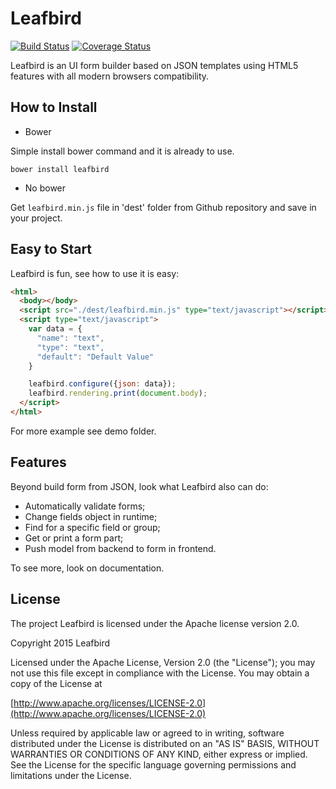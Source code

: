 Leafbird
========

[![Build Status](https://travis-ci.org/lucasb/leafbird.svg?branch=master)](https://travis-ci.org/lucasb/leafbird)
[![Coverage Status](https://coveralls.io/repos/lucasb/leafbird/badge.svg?branch=master&service=github)](https://coveralls.io/github/lucasb/leafbird?branch=master)

Leafbird is an UI form builder based on JSON templates using HTML5 features with all modern browsers compatibility.

How to Install
-----
- Bower

Simple install bower command and it is already to use.
```
bower install leafbird
```

- No bower

Get `leafbird.min.js` file in 'dest' folder from Github repository and save in your project.

Easy to Start
-----
Leafbird is fun, see how to use it is easy:

```html
<html>
  <body></body>
  <script src="./dest/leafbird.min.js" type="text/javascript"></script>
  <script type="text/javascript">
    var data = {
      "name": "text",
      "type": "text",
      "default": "Default Value"
    }

    leafbird.configure({json: data});
    leafbird.rendering.print(document.body);
  </script>
</html>
```
For more example see demo folder.

Features
-----
Beyond build form from JSON, look what Leafbird also can do:

- Automatically validate forms;
- Change fields object in runtime;
- Find for a specific field or group;
- Get or print a form part;
- Push model from backend to form in frontend.

To see more, look on documentation.

License
-----
The project Leafbird is licensed under the Apache license version 2.0.

Copyright 2015 Leafbird

Licensed under the Apache License, Version 2.0 (the "License");
you may not use this file except in compliance with the License.
You may obtain a copy of the License at

[http://www.apache.org/licenses/LICENSE-2.0](http://www.apache.org/licenses/LICENSE-2.0)

Unless required by applicable law or agreed to in writing, software
distributed under the License is distributed on an "AS IS" BASIS,
WITHOUT WARRANTIES OR CONDITIONS OF ANY KIND, either express or implied.
See the License for the specific language governing permissions and
limitations under the License.
